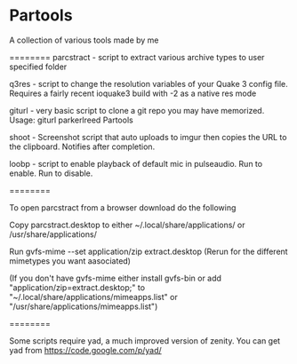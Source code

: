 Partools
========

A collection of various tools made by me

========
parcstract - script to extract various archive types to user specified folder

q3res - script to change the resolution variables of your Quake 3 config file. Requires a fairly recent ioquake3 build with -2 as a native res mode

giturl - very basic script to clone a git repo you may have memorized. Usage: giturl parkerlreed Partools

shoot - Screenshot script that auto uploads to imgur then copies the URL to the clipboard. Notifies after completion.

loobp - script to enable playback of default mic in pulseaudio. Run to enable. Run to disable.

========

To open parcstract from a browser download do the following

Copy parcstract.desktop to either ~/.local/share/applications/ or /usr/share/applications/

Run gvfs-mime --set application/zip extract.desktop (Rerun for the different mimetypes you want aasociated)

(If you don't have gvfs-mime either install gvfs-bin or add "application/zip=extract.desktop;" to "~/.local/share/applications/mimeapps.list" or "/usr/share/applications/mimeapps.list")

========

Some scripts require yad, a much improved version of zenity. You can get yad from 
https://code.google.com/p/yad/
